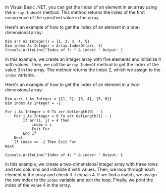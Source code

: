 In Visual Basic .NET, you can get the index of an element in an array using the `Array.IndexOf` method. This method returns the index of the first occurrence of the specified value in the array.

Here's an example of how to get the index of an element in a one-dimensional array:

```
Dim arr As Integer() = {1, 2, 3, 4, 5}
Dim index As Integer = Array.IndexOf(arr, 3)
Console.WriteLine("Index of 3: " & index) ' Output: 2
```

In this example, we create an integer array with five elements and initialize it with values. Then, we call the `Array.IndexOf` method to get the index of the value 3 in the array. The method returns the index 2, which we assign to the `index` variable.

Here's an example of how to get the index of an element in a two-dimensional array:

```
Dim arr(,) As Integer = {{1, 2}, {3, 4}, {5, 6}}
Dim index As Integer = -1

For i As Integer = 0 To arr.GetLength(0) - 1
    For j As Integer = 0 To arr.GetLength(1) - 1
        If arr(i, j) = 4 Then
            index = i
            Exit For
        End If
    Next
    If index <> -1 Then Exit For
Next

Console.WriteLine("Index of 4: " & index) ' Output: 1
```

In this example, we create a two-dimensional integer array with three rows and two columns and initialize it with values. Then, we loop through each element in the array and check if it equals 4. If we find a match, we assign the row index to the `index` variable and exit the loop. Finally, we print the index of the value 4 in the array.